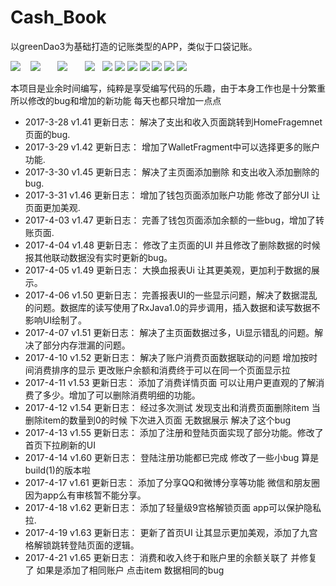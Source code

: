 # Cash_Book
以greenDao3为基础打造的记账类型的APP，类似于口袋记账。



![](https://github.com/liuwen370494581/Cash_Book/blob/master/image/S70413-173614_%E5%89%AF%E6%9C%AC.jpg)    ![](https://github.com/liuwen370494581/Cash_Book/blob/master/image/IMG_1256_%E5%89%AF%E6%9C%AC.jpg)       ![](https://github.com/liuwen370494581/Cash_Book/blob/master/image/IMG_1258_%E5%89%AF%E6%9C%AC.jpg)       ![](https://github.com/liuwen370494581/Cash_Book/blob/master/image/IMG_1259_%E5%89%AF%E6%9C%AC.jpg)       ![](https://github.com/liuwen370494581/Cash_Book/blob/master/image/S70413-172347_%E5%89%AF%E6%9C%AC.jpg)  ![](https://github.com/liuwen370494581/Cash_Book/blob/master/image/S70413-173614_%E5%89%AF%E6%9C%AC.jpg)  ![](https://github.com/liuwen370494581/Cash_Book/blob/master/image/S70413-172515_%E5%89%AF%E6%9C%AC.jpg)  ![](https://github.com/liuwen370494581/Cash_Book/blob/master/image/S70413-172358_%E5%89%AF%E6%9C%AC.jpg)  ![](https://github.com/liuwen370494581/Cash_Book/blob/master/image/S70413-172406_%E5%89%AF%E6%9C%AC.jpg)  ![](https://github.com/liuwen370494581/Cash_Book/blob/master/image/S70413-172457_%E5%89%AF%E6%9C%AC.jpg)  ![](https://github.com/liuwen370494581/Cash_Book/blob/master/image/IMG_1424_%E5%89%AF%E6%9C%AC.jpg)    



本项目是业余时间编写，纯粹是享受编写代码的乐趣，由于本身工作也是十分繁重 
所以修改的bug和增加的新功能 每天也都只增加一点点 
* 2017-3-28 v1.41 更新日志： 解决了支出和收入页面跳转到HomeFragemnet页面的bug.
* 2017-3-29 v1.42 更新日志： 增加了WalletFragment中可以选择更多的账户功能.
* 2017-3-30 v1.45 更新日志： 解决了主页面添加删除 和支出收入添加删除的bug.
* 2017-3-31 v1.46 更新日志： 增加了钱包页面添加账户功能 修改了部分UI 让页面更加美观.
* 2017-4-03 v1.47 更新日志： 完善了钱包页面添加余额的一些bug，增加了转账页面.
* 2017-4-04 v1.48 更新日志： 修改了主页面的UI 并且修改了删除数据的时候报其他联动数据没有实时更新的bug。
* 2017-4-05 v1.49 更新日志： 大换血报表Ui 让其更美观，更加利于数据的展示。
* 2017-4-06 v1.50 更新日志： 完善报表UI的一些显示问题，解决了数据混乱的问题。数据库的读写使用了RxJava1.0的异步调用，插入数据和读写数据不影响UI绘制了。
* 2017-4-07 v1.51 更新日志：	解决了主页面数据过多，Ui显示错乱的问题。解决了部分内存泄漏的问题。
* 2017-4-10 v1.52 更新日志： 解决了账户消费页面数据联动的问题 增加按时间消费排序的显示 更改账户余额和消费终于可以在同一个页面显示拉
* 2017-4-11 v1.53 更新日志： 添加了消费详情页面 可以让用户更直观的了解消费了多少。增加了可以删除消费明细的功能。
* 2017-4-12 v1.54 更新日志： 经过多次测试 发现支出和消费页面删除item  当删除item的数量到0的时候 下次进入页面 无数据展示 解决了这个bug
* 2017-4-13 v1.55 更新日志： 添加了注册和登陆页面实现了部分功能。修改了首页下拉刷新的UI
* 2017-4-14 v1.60 更新日志： 登陆注册功能都已完成  修改了一些小bug 算是build(1)的版本啦 
* 2017-4-17 v1.61 更新日志： 添加了分享QQ和微博分享等功能 微信和朋友圈因为app么有审核暂不能分享。
* 2017-4-18 v1.62 更新日志： 添加了轻量级9宫格解锁页面 app可以保护隐私拉.
* 2017-4-19 v1.63 更新日志： 更新了首页UI 让其显示更加美观，添加了九宫格解锁跳转登陆页面的逻辑。
* 2017-4-21 v1.65 更新日志： 消费和收入终于和账户里的余额关联了 并修复了 如果是添加了相同账户 点击item 数据相同的bug 

